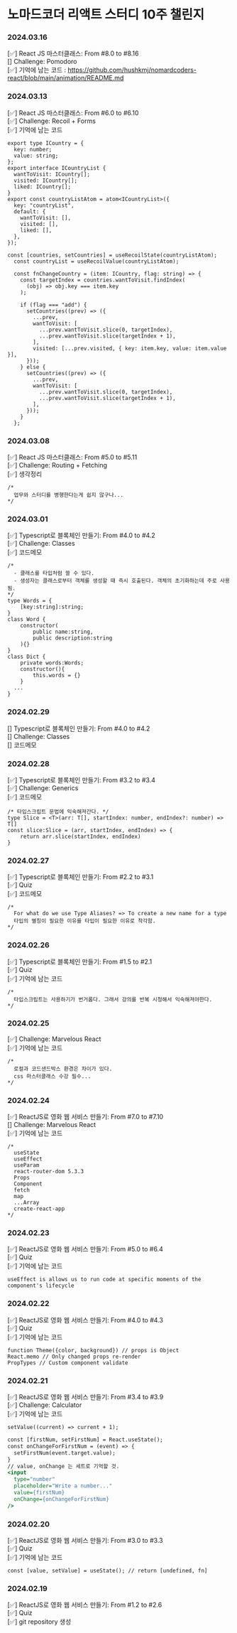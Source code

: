 # 노마드코더 리액트 스터디 10주 챌린지  

### 2024.03.16  
[✅] React JS 마스터클래스: From #8.0 to #8.16  
[] Challenge: Pomodoro  
[✅] 기억에 남는 코드 : https://github.com/hushkmj/nomardcoders-react/blob/main/animation/README.md  

### 2024.03.13  
[✅] React JS 마스터클래스: From #6.0 to #6.10  
[✅] Challenge: Recoil + Forms  
[✅] 기억에 남는 코드  
```
export type ICountry = {
  key: number;
  value: string;
};
export interface ICountryList {
  wantToVisit: ICountry[];
  visited: ICountry[];
  liked: ICountry[];
}
export const countryListAtom = atom<ICountryList>({
  key: "countryList",
  default: {
    wantToVisit: [],
    visited: [],
    liked: [],
  },
});

const [countries, setCountries] = useRecoilState(countryListAtom);
  const countryList = useRecoilValue(countryListAtom);

  const fnChangeCountry = (item: ICountry, flag: string) => {
    const targetIndex = countries.wantToVisit.findIndex(
      (obj) => obj.key === item.key
    );

    if (flag === "add") {
      setCountries((prev) => ({
        ...prev,
        wantToVisit: [
          ...prev.wantToVisit.slice(0, targetIndex),
          ...prev.wantToVisit.slice(targetIndex + 1),
        ],
        visited: [...prev.visited, { key: item.key, value: item.value }],
      }));
    } else {
      setCountries((prev) => ({
        ...prev,
        wantToVisit: [
          ...prev.wantToVisit.slice(0, targetIndex),
          ...prev.wantToVisit.slice(targetIndex + 1),
        ],
      }));
    }
  };
```

### 2024.03.08  
[✅] React JS 마스터클래스: From #5.0 to #5.11  
[✅] Challenge: Routing + Fetching  
[✅] 생각정리  
```
/*
  업무와 스터디를 병행한다는게 쉽지 않구나...
*/
```

### 2024.03.01  
[✅] Typescript로 블록체인 만들기: From #4.0 to #4.2  
[✅] Challenge: Classes  
[✅] 코드메모  
```
/*
  - 클래스를 타입처럼 쓸 수 있다.
  - 생성자는 클래스로부터 객체를 생성할 때 즉시 호출된다. 객체의 초기화하는데 주로 사용됨.
*/
type Words = {
    [key:string]:string;
}
class Word {
    constructor(
        public name:string,
        public description:string
    ){}
}
class Dict {
    private words:Words;
    constructor(){
        this.words = {}
    }
  ...
}
``` 
### 2024.02.29  
[] Typescript로 블록체인 만들기: From #4.0 to #4.2  
[] Challenge: Classes  
[] 코드메모  

### 2024.02.28  
[✅] Typescript로 블록체인 만들기: From #3.2 to #3.4  
[✅] Challenge: Generics  
[✅] 코드메모  
```
/* 타입스크립트 문법에 익숙해져간다. */
type Slice = <T>(arr: T[], startIndex: number, endIndex?: number) => T[]
const slice:Slice = (arr, startIndex, endIndex) => {
    return arr.slice(startIndex, endIndex)
}
```
### 2024.02.27  
[✅] Typescript로 블록체인 만들기: From #2.2 to #3.1  
[✅] Quiz  
[✅] 코드메모  
```
/*
  For what do we use Type Aliases? => To create a new name for a type
  타입의 별칭이 필요한 이유를 타입이 필요한 이유로 착각함.
*/
```  

### 2024.02.26  
[✅] Typescript로 블록체인 만들기: From #1.5 to #2.1  
[✅] Quiz  
[✅] 기억에 남는 코드  
```
/*
  타입스크립트는 사용하기가 번거롭다. 그래서 강의를 반복 시청해서 익숙해져야한다.
*/
```  

### 2024.02.25   
[✅] Challenge: Marvelous React  
[✅] 기억에 남는 코드  
```
/*
  로컬과 코드샌드박스 환경은 차이가 있다.
  css 마스터클래스 수강 필수...
*/
```
  
### 2024.02.24  
[✅] ReactJS로 영화 웹 서비스 만들기: From #7.0 to #7.10  
[] Challenge: Marvelous React  
[✅] 기억에 남는 코드  
```
/*
  useState
  useEffect
  useParam
  react-router-dom 5.3.3
  Props
  Component
  fetch
  map
  ...Array
  create-react-app
*/
```

### 2024.02.23  
[✅] ReactJS로 영화 웹 서비스 만들기: From #5.0 to #6.4  
[✅] Quiz  
[✅] 기억에 남는 코드  
```
useEffect is allows us to run code at specific moments of the component's lifecycle
```

### 2024.02.22  
[✅] ReactJS로 영화 웹 서비스 만들기: From #4.0 to #4.3  
[✅] Quiz  
[✅] 기억에 남는 코드  
```
function Theme({color, background}) // props is Object
React.memo // Only changed props re-render 
PropTypes // Custom component validate
```
  
### 2024.02.21  
[✅] ReactJS로 영화 웹 서비스 만들기: From #3.4 to #3.9  
[✅] Challenge: Calculator  
[✅] 기억에 남는 코드  
```
setValue((current) => current + 1);
```
``` html:index.html
const [firstNum, setFirstNum] = React.useState();
const onChangeForFirstNum = (event) => {  
  setFirstNum(event.target.value);
}
// value, onChange 는 세트로 기억할 것.
<input
  type="number" 
  placeholder="Write a number..." 
  value={firstNum}
  onChange={onChangeForFirstNum}
/>
``` 
  
### 2024.02.20  
[✅] ReactJS로 영화 웹 서비스 만들기: From #3.0 to #3.3  
[✅] Quiz  
[✅] 기억에 남는 코드  
```
const [value, setValue] = useState(); // return [undefined, fn]
```

### 2024.02.19  
[✅] ReactJS로 영화 웹 서비스 만들기: From #1.2 to #2.6  
[✅] Quiz  
[✅] git repository 생성
